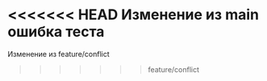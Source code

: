 <<<<<<< HEAD
Изменение из main
ошибка теста
=======
Изменение из feature/conflict
>>>>>>> feature/conflict
